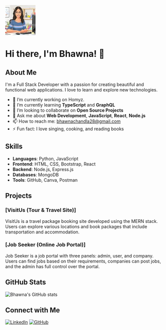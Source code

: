 ![Profile Picture](./123251729.jpeg)

# Hi there, I'm Bhawna! 👋

## About Me
I'm a Full Stack Developer with a passion for creating beautiful and functional web applications. I love to learn and explore new technologies.

- 🔭 I’m currently working on Homyz. 
- 🌱 I’m currently learning **TypeScript** and **GraphQL**
- 👯 I’m looking to collaborate on **Open Source Projects**
- 💬 Ask me about **Web Development**, **JavaScript**, **React**, **Node.js**
- 📫 How to reach me: bhawnachandla28@gmail.com
- ⚡ Fun fact: I love singing, cooking, and reading books

## Skills
- **Languages**: Python, JavaScript
- **Frontend**: HTML, CSS, Bootstrap, React
- **Backend**: Node.js, Express.js
- **Databases**: MongoDB
- **Tools**: GitHub, Canva, Postman

## Projects
### [VisitUs (Tour & Travel Site)]
VisitUs is a travel package booking site developed using the MERN stack. Users can explore various locations and book packages that include transportation and accommodation.

### [Job Seeker (Online Job Portal)]
Job Seeker is a job portal with three panels: admin, user, and company. Users can find jobs based on their requirements, companies can post jobs, and the admin has full control over the portal.

## GitHub Stats
![Bhawna's GitHub stats](https://github-readme-stats.vercel.app/api?username=yourusername&show_icons=true&theme=radical)

## Connect with Me
[![LinkedIn](https://img.shields.io/badge/-LinkedIn-blue?style=flat-square&logo=LinkedIn&logoColor=white&link=https://www.linkedin.com/in/bhawna-chandla-35ab38239/)](https://www.linkedin.com/in/bhawna-chandla-35ab38239/)
[![GitHub](https://img.shields.io/badge/-GitHub-black?style=flat-square&logo=github&logoColor=white&link=https://github.com/bhawnachandla)](https://github.com/bhawnachandla)
